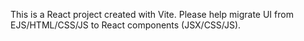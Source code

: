 <!-- Use this file to provide workspace-specific custom instructions to Copilot. For more details, visit https://code.visualstudio.com/docs/copilot/copilot-customization#_use-a-githubcopilotinstructionsmd-file -->

This is a React project created with Vite. Please help migrate UI from EJS/HTML/CSS/JS to React components (JSX/CSS/JS).
